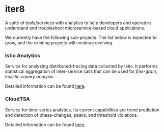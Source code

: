 # iter8

A suite of tools/services with analytics to help developers and operators understand and troubleshoot microservice-based cloud applications.

We currently have the following sub-projects. The list below is expected to grow, and the existing projects will continue evolving.

### Istio Analytics

Service for analyzing distributed-tracing data collected by Istio. It performs statistical aggregation of inter-service calls that can be used for _fine-grain, holistic canary analysis_.

Detailed information can be found [here](iter8/istio-analytics/README.md).

### CloudTSA

Service for time-series analytics. Its current capabilities are trend prediction and detection of phase-changes, peaks, and threshold violations.

Detailed information can be found [here](iter8/cloudtsa/README.md).


